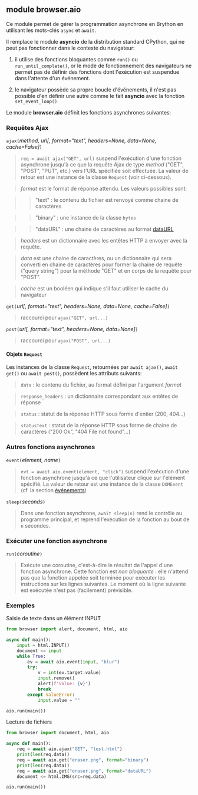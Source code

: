 module **browser.aio**
-----------------------

Ce module permet de gérer la programmation asynchrone en Brython en utilisant
les mots-clés `async` et `await`.

Il remplace le module **asyncio** de la distribution standard CPython, qui ne
peut pas fonctionner dans le contexte du navigateur:

1. il utilise des fonctions bloquantes comme `run()` ou `run_until_complete()`,
or le mode de fonctionnement des navigateurs ne permet pas de définir des
fonctions dont l'exécution est suspendue dans l'attente d'un événement.

2. le navigateur possède sa propre boucle d'événements, il n'est pas possible
d'en définir une autre comme le fait **asyncio** avec la fonction
`set_event_loop()`

Le module **browser.aio** définit les fonctions asynchrones suivantes:

### Requêtes Ajax

`ajax(`_method, url[, format="text", headers=None, data=None, cache=False]_`)`

> `req = await ajax("GET", url)` suspend l'exécution d'une fonction asynchrone
> jusqu'à ce que la requête Ajax de type _method_ ("GET", "POST", "PUT", etc.)
> vers l'URL spécifiée soit effectuée. La valeur de retour est une instance de
> la classe `Request` (voir ci-dessous).

> _format_ est le format de réponse attendu. Les valeurs possibles sont:

>> "text" : le contenu du fichier est renvoyé comme chaine de caractères

>> "binary" : une instance de la classe `bytes`

>> "dataURL" : une chaine de caractères au format
>> [dataURL](https://developer.mozilla.org/en-US/docs/Web/HTTP/Basics_of_HTTP/Data_URIs)

> _headers_ est un dictionnaire avec les entêtes HTTP à envoyer avec la
> requête.

> _data_ est une chaine de caractères, ou un dictionnaire qui sera converti en
> chaine de caractères pour former la chaine de requête ("query string") pour
> la méthode "GET" et en corps de la requête pour "POST".

> _cache_ est un booléen qui indique s'il faut utiliser le cache du navigateur

`get(`_url[, format="text", headers=None, data=None, cache=False]_`)`

> raccourci pour `ajax("GET", url...)`

`post(`_url[, format="text", headers=None, data=None]_`)`

> raccourci pour `ajax("POST", url...)`

#### Objets `Request`

Les instances de la classe `Request`, retournées par `await ajax()`,
`await get()` ou `await post()`, possèdent les attributs suivants:

> `data` : le contenu du fichier, au format défini par l'argument _format_

> `response_headers` : un dictionnaire correspondant aux entêtes de réponse

> `status` : statut de la réponse HTTP sous forme d'entier (200, 404...)

> `statusText` : statut de la réponse HTTP sous forme de chaine de
> caractères ("200 Ok", "404 File not found"...)


### Autres fonctions asynchrones

`event(`_element, name_`)`

> `evt = await aio.event(element, "click")` suspend l'exécution d'une fonction
> asynchrone jusqu'à ce que l'utilisateur clique sur l'élément spécifié. La
> valeur de retour est une instance de la classe `DOMEvent` (cf. la section
> [événements](../events.html))

`sleep(`_seconds_`)`

> Dans une fonction asynchrone, `await sleep(n)` rend le contrôle au programme
> principal, et reprend l'exécution de la fonction au bout de `n` secondes.

### Exécuter une fonction asynchrone

`run(`_coroutine_`)`

> Exécute une coroutine, c'est-à-dire le résultat de l'appel d'une fonction
> asynchrone. Cette fonction est _non bloquante_ : elle n'attend pas que la
> fonction appelée soit terminée pour exécuter les instructions sur les lignes
> suivantes. Le moment où la ligne suivante est exécutée n'est pas 
> (facilement) prévisible.


### Exemples

Saisie de texte dans un élément INPUT

```python
from browser import alert, document, html, aio

async def main():
    input = html.INPUT()
    document <= input
    while True:
        ev = await aio.event(input, "blur")
        try:
            v = int(ev.target.value)
            input.remove()
            alert(f"Value: {v}")
            break
        except ValueError:
            input.value = ""

aio.run(main())
```

Lecture de fichiers

```python
from browser import document, html, aio

async def main():
    req = await aio.ajax("GET", "test.html")
    print(len(req.data))
    req = await aio.get("eraser.png", format="binary")
    print(len(req.data))
    req = await aio.get("eraser.png", format="dataURL")
    document <= html.IMG(src=req.data)

aio.run(main())
```